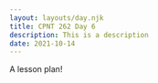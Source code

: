 ```yaml
---
layout: layouts/day.njk
title: CPNT 262 Day 6
description: This is a description
date: 2021-10-14
---
```


A lesson plan!